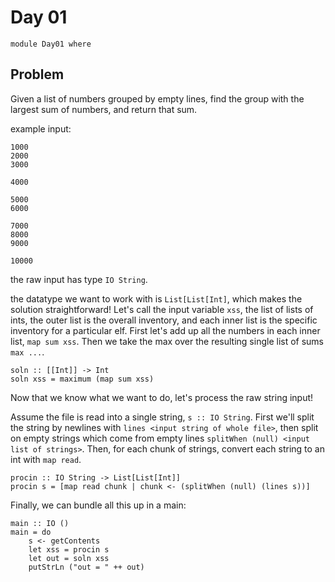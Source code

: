 # Day 01

```
module Day01 where
```

## Problem 

Given a list of numbers grouped by empty lines, find the group with the largest sum of numbers, and return that sum.

example input:

```ignore
1000
2000
3000

4000

5000
6000

7000
8000
9000

10000
```

the raw input has type `IO String`.

the datatype we want to work with is `List[List[Int]`, which makes the solution straightforward!  Let's call the input variable `xss`, the list of lists of ints, the outer list is the overall inventory, and each inner list is the specific inventory for a particular elf. First let's add up all the numbers in each inner list, `map sum xss`. Then we take the max over the resulting single list of sums `max ...`.

```
soln :: [[Int]] -> Int
soln xss = maximum (map sum xss)
```

Now that we know what we want to do, let's process the raw string input!  

Assume the file is read into a single string, `s :: IO String`.  First we'll split the string by newlines with `lines <input string of whole file>`, then split on empty strings which come from empty lines `splitWhen (null) <input list of strings>`.  Then, for each chunk of strings, convert each string to an int with `map read`.

```
procin :: IO String -> List[List[Int]]
procin s = [map read chunk | chunk <- (splitWhen (null) (lines s))]
```

Finally, we can bundle all this up in a main:

```
main :: IO ()
main = do
    s <- getContents
    let xss = procin s
    let out = soln xss
    putStrLn ("out = " ++ out)
```